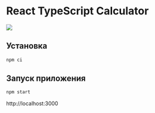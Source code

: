# React TypeScript Calculator

<img src="https://user-images.githubusercontent.com/33453365/216071005-a4a274a3-37c6-4d44-9db5-7de6a5bfd3c6.png">

## Установка

```bash
npm ci
```

## Запуск приложения

```bash
npm start
```
http://localhost:3000
